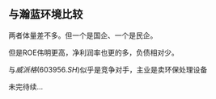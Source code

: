 ## 与瀚蓝环境比较

两者体量差不多。但一个是国企、一个是民企。

但是ROE伟明更高，净利润率也更的多，负债相对少。

与$威派格(603956.SH)$似乎是竞争对手，主业是卖环保处理设备



未完待续...
